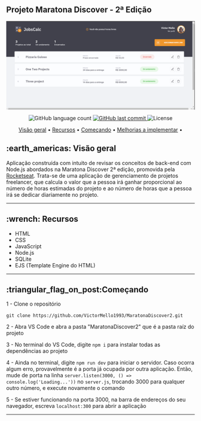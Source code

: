 ## Projeto Maratona Discover - 2ª Edição

<img src="./public/images/to_readme/HomePageDesktop.png" alt="Página inicial" align="center"/>

<p align="center">
  <img alt="GitHub language count" src="https://img.shields.io/github/languages/count/VictorMello1993/MaratonaDiscover2?color=FF0000">
  
  <a href="https://github.com/VictorMello1993/FlappyBird/commits/master">
    <img alt="GitHub last commit" src="https://img.shields.io/github/last-commit/VictorMello1993/MaratonaDiscover2?color=D3D3D3">
  </a> 
  
  <img alt="License" src="https://img.shields.io/badge/license-MIT-brightgreen">
   <a href="https://github.com/VictorMello1993/MaratonaDiscovery2/stargazers"></a>
</p>

<p align="center">
  <a href="#earth_americas-visão-geral">Visão geral</a> •
  <a href="#wrench-recursos">Recursos</a> •
  <a href="#triangular_flag_on_postcomeçando">Começando</a> •
  <a href="#melhorias-a-implementar">Melhorias a implementar</a> •  
</p>

<h2>:earth_americas: Visão geral</h2>
<p>Aplicação construída com intuito de revisar os conceitos de back-end com Node.js abordados na Maratona Discover 2ª edição, promovida pela<a href="https://rocketseat.com.br/"> Rocketseat</a>. Trata-se de uma aplicação de gerenciamento de projetos freelancer, que calcula o valor que a pessoa irá ganhar proporcional ao número de horas estimadas do projeto e ao número de horas que a pessoa irá se dedicar diariamente no projeto.</p>

---

<h2>:wrench: Recursos</h2>
<ul>
  <li>HTML</li>
  <li>CSS</li>
  <li>JavaScript</li>
  <li>Node.js</li>
  <li>SQLite</li>
  <li>EJS (Template Engine do HTML)</li>
</ul>

---

<h2>:triangular_flag_on_post:Começando</h2>

1 - Clone o repositório
```
git clone https://github.com/VictorMello1993/MaratonaDiscover2.git
```
2 - Abra VS Code e abra a pasta "MaratonaDiscover2" que é a pasta raíz do projeto

3 - No terminal do VS Code, digite `npm i` para instalar todas as dependências ao projeto

4 - Ainda no terminal, digite `npm run dev` para iniciar o servidor. Caso ocorra algum erro, provavelmente é a porta já ocupada por outra aplicação. Então, mude de porta na linha ```server.listen(3000, () => console.log('Loading...'))``` no ```server.js```, trocando 3000 para qualquer outro número, e execute novamente o comando

5 - Se estiver funcionando na porta 3000, na barra de endereços do seu navegador, escreva `localhost:300` para abrir a aplicação

---




